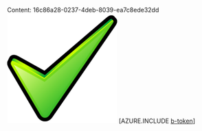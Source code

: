 Content: 16c86a28-0237-4deb-8039-ea7c8ede32dd![image](c46a17fb-2911-4111-8538-7df9a585e84e.png)
[AZURE.INCLUDE [b-token](b294ddd9-18e7-44bc-aa56-4eb94fa1f5fa.md)]
